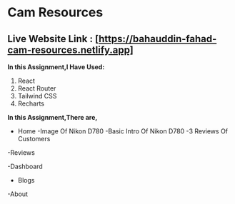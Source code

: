 # Cam Resources

## Live Website Link : [https://bahauddin-fahad-cam-resources.netlify.app]

**In this Assignment,I Have Used:**

1. React
2. React Router
3. Tailwind CSS
4. Recharts

**In this Assignment,There are,**

- Home
  -Image Of Nikon D780
  -Basic Intro Of Nikon D780
  -3 Reviews Of Customers

-Reviews

-Dashboard

- Blogs

-About

